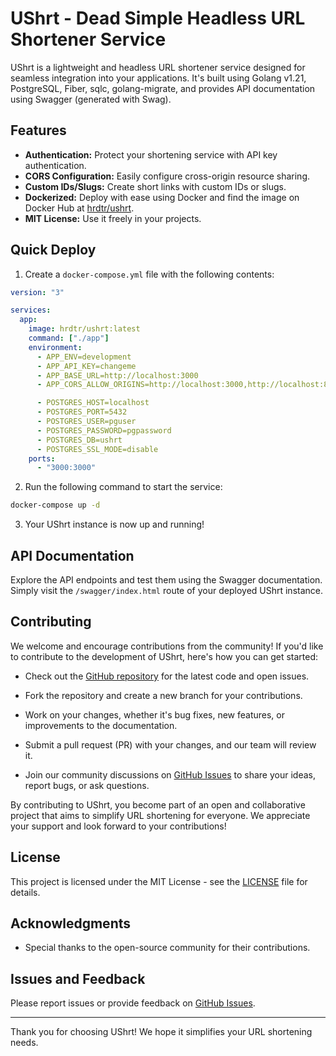 # UShrt - Dead Simple Headless URL Shortener Service

UShrt is a lightweight and headless URL shortener service designed for seamless integration into your applications. It's built using Golang v1.21, PostgreSQL, Fiber, sqlc, golang-migrate, and provides API documentation using Swagger (generated with Swag).

## Features

- **Authentication:** Protect your shortening service with API key authentication.
- **CORS Configuration:** Easily configure cross-origin resource sharing.
- **Custom IDs/Slugs:** Create short links with custom IDs or slugs.
- **Dockerized:** Deploy with ease using Docker and find the image on Docker Hub at [hrdtr/ushrt](https://hub.docker.com/r/hrdtr/ushrt).
- **MIT License:** Use it freely in your projects.

## Quick Deploy

1. Create a `docker-compose.yml` file with the following contents:

```yaml
version: "3"

services:
  app:
    image: hrdtr/ushrt:latest
    command: ["./app"]
    environment:
      - APP_ENV=development
      - APP_API_KEY=changeme
      - APP_BASE_URL=http://localhost:3000
      - APP_CORS_ALLOW_ORIGINS=http://localhost:3000,http://localhost:8000

      - POSTGRES_HOST=localhost
      - POSTGRES_PORT=5432
      - POSTGRES_USER=pguser
      - POSTGRES_PASSWORD=pgpassword
      - POSTGRES_DB=ushrt
      - POSTGRES_SSL_MODE=disable
    ports:
      - "3000:3000"
```

2. Run the following command to start the service:

```bash
docker-compose up -d
```

3. Your UShrt instance is now up and running!

## API Documentation

Explore the API endpoints and test them using the Swagger documentation. Simply visit the `/swagger/index.html` route of your deployed UShrt instance.

## Contributing

We welcome and encourage contributions from the community! If you'd like to contribute to the development of UShrt, here's how you can get started:

- Check out the [GitHub repository](https://github.com/Hrdtr/ushrt) for the latest code and open issues.

- Fork the repository and create a new branch for your contributions.

- Work on your changes, whether it's bug fixes, new features, or improvements to the documentation.

- Submit a pull request (PR) with your changes, and our team will review it.

- Join our community discussions on [GitHub Issues](https://github.com/Hrdtr/ushrt/issues) to share your ideas, report bugs, or ask questions.

By contributing to UShrt, you become part of an open and collaborative project that aims to simplify URL shortening for everyone. We appreciate your support and look forward to your contributions!

## License

This project is licensed under the MIT License - see the [LICENSE](LICENSE) file for details.

## Acknowledgments

- Special thanks to the open-source community for their contributions.

## Issues and Feedback

Please report issues or provide feedback on [GitHub Issues](https://github.com/Hrdtr/ushrt/issues).

---

Thank you for choosing UShrt! We hope it simplifies your URL shortening needs.
